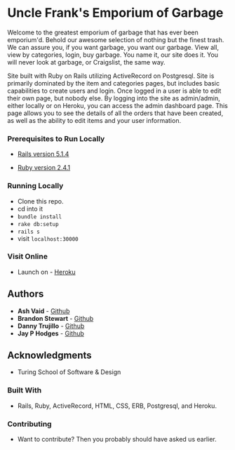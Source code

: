 # Uncle Frank's Emporium of Garbage

Welcome to the greatest emporium of garbage that has ever been emporium'd.  Behold our awesome selection of nothing but the finest trash. We can assure you, if you want garbage, you want our garbage. View all, view by categories, login, buy garbage. You name it, our site does it. You will never look at garbage, or Craigslist, the same way.

Site built with Ruby on Rails utilizing ActiveRecord on Postgresql. Site is primarily dominated by the item and categories pages, but includes basic capabilities to create users and login. Once logged in a user is able to edit their own page, but nobody else. By logging into the site as admin/admin, either locally or on Heroku, you can access the admin dashboard page. This page allows you to see the details of all the orders that have been created, as well as the ability to edit items and your user information.

### Prerequisites to Run Locally

  * [Rails version 5.1.4](http://installrails.com/)

  * [Ruby version 2.4.1](https://www.ruby-lang.org/en/documentation/installation/)

### Running Locally

  * Clone this repo.
  * cd into it
  * ```bundle install```
  * ```rake db:setup```
  * ```rails s```
  * visit ```localhost:30000```

### Visit Online

 * Launch on - [Heroku](https://pacific-citadel-44047.herokuapp.com)

## Authors

* **Ash Vaid**  - [Github](https://github.com/vaidashi)
* **Brandon Stewart** - [Github](https://github.com/boveus)
* **Danny Trujillo** - [Github](https://github.com/djtrujillo)
* **Jay P Hodges** - [Github](https://github.com/jayphodges)

## Acknowledgments

* Turing School of Software & Design

### Built With

 * Rails, Ruby, ActiveRecord, HTML, CSS, ERB, Postgresql, and Heroku.

### Contributing

 * Want to contribute? Then you probably should have asked us earlier.
